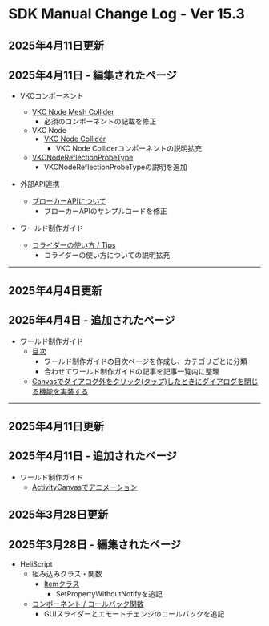 # SDK Manual Change Log - Ver 15.3

## 2025年4月11日更新

## 2025年4月11日 - 編集されたページ

- VKCコンポーネント
    - [VKC Node Mesh Collider](https://vrhikky.github.io/VketCloudSDK_Documents/15.3/VKCComponents/VKCNodeMeshCollider.html)
        - 必須のコンポーネントの記載を修正
     - VKC Node     
         - [VKC Node Collider](https://vrhikky.github.io/VketCloudSDK_Documents/15.3/VKCComponents/VKCNodeCollider.html)
             - VKC Node Colliderコンポーネントの説明拡充
     - [VKCNodeReflectionProbeType](https://vrhikky.github.io/VketCloudSDK_Documents/15.3/VKCComponents/VKCNodeReflectionProbeType.html)
         - VKCNodeReflectionProbeTypeの説明を追加

 - 外部API連携
     - [ブローカーAPIについて](https://vrhikky.github.io/VketCloudSDK_Documents/15.3/ExternalAPI/BrokerAPI.html)
         - ブローカーAPIのサンプルコードを修正

 - ワールド制作ガイド
     - [コライダーの使い方 / Tips](https://vrhikky.github.io/VketCloudSDK_Documents/15.3/WorldMakingGuide/Collider.html)
         - コライダーの使い方についての説明拡充

---


## 2025年4月4日更新

## 2025年4月4日 - 追加されたページ

 - ワールド制作ガイド
     - [目次](../WorldMakingGuide/WorldMakingGuide.md)
         - ワールド制作ガイドの目次ページを作成し、カテゴリごとに分類
         - 合わせてワールド制作ガイドの記事を記事一覧内に整理
   - [Canvasでダイアログ外をクリック(タップ)したときにダイアログを閉じる機能を実装する](https://vrhikky.github.ioVketCloudSDK_Documents/15.3/WorldMakingGuide/CloseCanvas.html)


---

## 2025年4月11日更新

## 2025年4月11日 - 追加されたページ

- ワールド制作ガイド
    - [ActivityCanvasでアニメーション](https://vrhikky.github.io/VketCloudSDK_Documents/15.2/WorldMakingGuide/AnimationWithActivityCanvas.html)

## 2025年3月28日更新

## 2025年3月28日 - 編集されたページ

 - HeliScript 
     - 組み込みクラス・関数
         - [Itemクラス](https://vrhikky.github.io/VketCloudSDK_Documents/15.3/hs/hs_class_item.html)
             - SetPropertyWithoutNotifyを追記
     - [コンポーネント / コールバック関数](https://vrhikky.github.io/VketCloudSDK_Documents/15.3/hs/hs_component.html)
         - GUIスライダーとエモートチェンジのコールバックを追記

